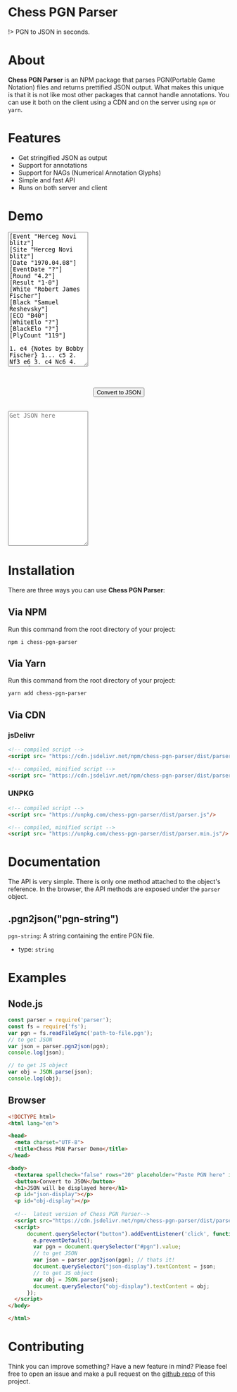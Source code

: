 # Chess PGN Parser
!> PGN to JSON in seconds.

# About
**Chess PGN Parser** is an NPM package that parses PGN(Portable Game Notation) files and returns prettified JSON output. What makes this unique is that it is not like most other packages that cannot handle annotations. You can use it both on the client using a CDN and on the server using `npm` or `yarn`.

# Features
- Get stringified JSON as output
- Support for annotations
- Support for NAGs (Numerical Annotation Glyphs)
- Simple and fast API
- Runs on both server and client

# Demo
<pre>
<textarea spellcheck="false" rows="20" placeholder="Paste PGN" id="pgn">
[Event "Herceg Novi blitz"]
[Site "Herceg Novi blitz"]
[Date "1970.04.08"]
[EventDate "?"]
[Round "4.2"]
[Result "1-0"]
[White "Robert James Fischer"]
[Black "Samuel Reshevsky"]
[ECO "B40"]
[WhiteElo "?"]
[BlackElo "?"]
[PlyCount "119"]

1. e4 {Notes by Bobby Fischer} 1... c5 2. Nf3 e6 3. c4 Nc6 4. Nc3 Nf6 5. g3 g6
{5...d5 equalizes} 6. Bg2 Bg7 7. O-O O-O 8. d3 {if 8 d4? cxd4 9 Nxd4 Nxe4! wins
a Pawn.} 8... d6 9. h3 e5 {Weaker is 9...b6? 10d4 with an advantage for White
as in the game Smyslov-Reshevsky, the match of the century, Belgrade 1970. Now
the position is symmetrical with White two tempi ahead.} 10. a3 a5 11. Rb1 Bd7
12. Bd2 Ne8 13. Nd5 Ne7 14. b4 Nxd5 15. cxd5 $4 {Very anti-positional. Correct
of course was 15 exd5. Now Black gets a strong passed a-Pawn, also White's
b-Pawn is isolated.} 15... cxb4 16. axb4 a4 17. b5 $6 {Otherwise 17. . .
Nc7-b5. White sacrifices a Pawn for complications.} 17... Nc7 18. b6 Nb5 19.
Rb4 Qxb6 20. Qa1 a3 21. Rfb1 {If 20 Rxa4?,... Nc3 wins the exchange.} 21...
Rfc8 $1 22. Bf1 Rc2 23. d4 a2 24. R1b3 exd4 25. Bxb5 Bxb5 $2 {25. . . d3! won
by force. For example a) 26 Bd7 Ba1 27 Rxb6 Bb2 or . . . Bd4 etc. b) 26 e5 Rd2!
27 Nd2 Be5 28 Bd7 Ba1 29 Rb6 Bd4 etc.} 26. Rxb5 Qd8 27. Rd3 Qe7 28. Ne1 Qxe4
29. Rbb3 Rxd2 $1 30. Rxd2 d3 31. Rxa2 $5 {A last swindle try.} 31... Bxa1 $4
{31. . . Ra2!  won easily 32.Qxa2 Qe1+  33.Kg2 d2, But as Dr. Tarrasch said
"You must see it"} 32. Rxa8+ Kg7 33. Rxa1 d2 34. Ng2 Qxd5 35. Rbb1 b5 36. Rd1
b4 37. Ne3 Qd3 38. Nf1 b3 39. Rab1 b2 40. Rxb2 d5 41. Rdxd2 Qc3 42. Ne3 d4 43.
Nd1 Qc4 44. Rb1 h5 45. h4 f5 46. Rdb2 f4 47. Rb3 fxg3 48. Rxg3 Qc2 49. Rb7+ Kh6
50. Nb2 Qe4 51. Rb6 Qe1+ 52. Kg2 Qe4+ 53. Kf1 Qb1+ 54. Ke2 Qc2+ 55. Ke1 Qe4+
56. Kd1 Qf5 57. Rbxg6+ Qxg6 58. Rxg6+ Kxg6 59. Ke2 Kf5 60. Kf3 1-0  
</textarea>
</pre>

<div style="text-align:center; margin: 2rem 0">
    <button class="btn" onClick="document.querySelector('#json').value = parser.pgn2json(document.querySelector('#pgn').value)">Convert to JSON</button>
</div>

<textarea spellcheck="false" rows="20" placeholder="Get JSON here" id="json"></textarea>

# Installation
There are three ways you can use **Chess PGN Parser**:

## Via NPM
Run this command from the root directory of your project:
```
npm i chess-pgn-parser
```

## Via Yarn
Run this command from the root directory of your project:
```
yarn add chess-pgn-parser
```

## Via CDN
### jsDelivr
```html
<!-- compiled script -->
<script src= "https://cdn.jsdelivr.net/npm/chess-pgn-parser/dist/parser.js"/>
```
```html
<!-- compiled, minified script -->
<script src= "https://cdn.jsdelivr.net/npm/chess-pgn-parser/dist/parser.min.js"/>
```

### UNPKG
```html
<!-- compiled script -->
<script src= "https://unpkg.com/chess-pgn-parser/dist/parser.js"/>
```
```html
<!-- compiled, minified script -->
<script src= "https://unpkg.com/chess-pgn-parser/dist/parser.min.js"/>
```

# Documentation
The API is very simple. There is only one method attached to the object's reference. In the browser, the API methods are exposed under the `parser` object.

## .pgn2json("pgn-string")
`pgn-string`: A string containing the entire PGN file.
- type: `string`

# Examples
## Node.js
```js
const parser = require('parser');
const fs = require('fs');
var pgn = fs.readFileSync('path-to-file.pgn');
// to get JSON
var json = parser.pgn2json(pgn);
console.log(json);

// to get JS object
var obj = JSON.parse(json);
console.log(obj);
```
## Browser
```html
<!DOCTYPE html>
<html lang="en">

<head>
  <meta charset="UTF-8">
  <title>Chess PGN Parser Demo</title>
</head>

<body>
  <textarea spellcheck="false" rows="20" placeholder="Paste PGN here" id="pgn"></textarea>
  <button>Convert to JSON</button>
  <h1>JSON will be displayed here</h1>
  <p id="json-display"></p>
  <p id="obj-display"></p>
  
  <!--  latest version of Chess PGN Parser-->
  <script src="https://cdn.jsdelivr.net/npm/chess-pgn-parser/dist/parser.min.js"></script>
  <script>
      document.querySelector("button").addEventListener('click', function(e) {
        e.preventDefault();
        var pgn = document.querySelector("#pgn").value;
        // to get JSON
        var json = parser.pgn2json(pgn); // thats it!
        document.querySelector("json-display").textContent = json;
        // to get JS object
        var obj = JSON.parse(json);
        document.querySelector("obj-display").textContent = obj;
      });
  </script>
</body>

</html>
```

# Contributing
Think you can improve something? Have a new feature in mind? Please feel free to open an issue and make a pull request on the [github repo](https://github.com/Aditya-ds-1806/Chess-PGN-Parser) of this project.